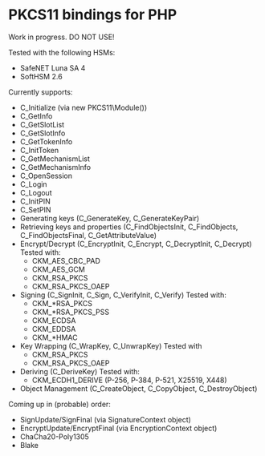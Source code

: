 # PKCS11 bindings for PHP

Work in progress. DO NOT USE!

Tested with the following HSMs:
* SafeNET Luna SA 4
* SoftHSM 2.6

Currently supports:

* C_Initialize (via new PKCS11\Module())
* C_GetInfo
* C_GetSlotList
* C_GetSlotInfo
* C_GetTokenInfo
* C_InitToken
* C_GetMechanismList
* C_GetMechanismInfo
* C_OpenSession
* C_Login
* C_Logout
* C_InitPIN
* C_SetPIN
* Generating keys (C_GenerateKey, C_GenerateKeyPair)
* Retrieving keys and properties (C_FindObjectsInit, C_FindObjects, C_FindObjectsFinal, C_GetAttributeValue)
* Encrypt/Decrypt (C_EncryptInit, C_Encrypt, C_DecryptInit, C_Decrypt) Tested with:
  * CKM_AES_CBC_PAD
  * CKM_AES_GCM
  * CKM_RSA_PKCS
  * CKM_RSA_PKCS_OAEP
* Signing (C_SignInit, C_Sign, C_VerifyInit, C_Verify) Tested with:
  * CKM_*RSA_PKCS
  * CKM_*RSA_PKCS_PSS
  * CKM_ECDSA
  * CKM_EDDSA
  * CKM_*HMAC
* Key Wrapping (C_WrapKey, C_UnwrapKey) Tested with 
  * CKM_RSA_PKCS
  * CKM_RSA_PKCS_OAEP
* Deriving (C_DeriveKey) Tested with:
  * CKM_ECDH1_DERIVE (P-256, P-384, P-521, X25519, X448)
* Object Management (C_CreateObject, C_CopyObject, C_DestroyObject)

Coming up in (probable) order:
* SignUpdate/SignFinal (via SignatureContext object)
* EncryptUpdate/EncryptFinal (via EncryptionContext object)
* ChaCha20-Poly1305
* Blake

